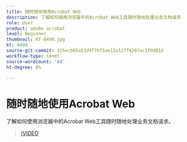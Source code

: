 ```yaml
---
title: 随时随地使用Acrobat Web
description: 了解如何使用浏览器中的Acrobat Web工具随时随地处理业务文档请求
role: User
product: adobe acrobat
level: Beginner
thumbnail: KT-8498.jpg
kt: 8498
source-git-commit: 315ecb65a53d4f76f5ae12a12ff4207ac1f0d01d
workflow-type: tm+mt
source-wordcount: '44'
ht-degree: 0%

---
```


# 随时随地使用Acrobat Web

了解如何使用浏览器中的Acrobat Web工具随时随地处理业务文档请求。

>[!VIDEO](https://video.tv.adobe.com/v/337436?hidetitle=true)
